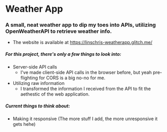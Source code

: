 # Weather App
### A small, neat weather app to dip my toes into APIs, utilizing OpenWeatherAPI to retrieve weather info.
- The website is available at https://linschris-weatherapp.glitch.me/
##### For this project, there's only a few things to look into:
* Server-side API calls
    * I've made client-side API calls in the browser before, but yeah pre-flighting for CORS is a big no-no for me.
* Utilizing raw information
    * I transformed the information I received from the API to fit the aethestic of the web application.


##### Current things to think about:
* Making it responsive (The more stuff I add, the more unresponsive it gets hehe)


